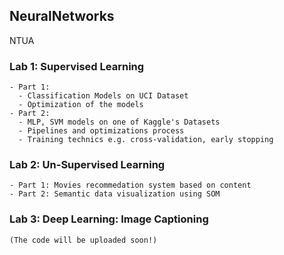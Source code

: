 ## NeuralNetworks
NTUA

### Lab 1: Supervised Learning
    - Part 1:
      - Classification Models on UCI Dataset
      - Optimization of the models
    - Part 2: 
      - MLP, SVM models on one of Kaggle's Datasets
      - Pipelines and optimizations process
      - Training technics e.g. cross-validation, early stopping
 

### Lab 2: Un-Supervised Learning
    - Part 1: Movies recommedation system based on content
    - Part 2: Semantic data visualization using SOM
    
### Lab 3: Deep Learning: Image Captioning
    (The code will be uploaded soon!)
